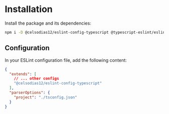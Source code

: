 # Installation

Install the package and its dependencies:

```bash
npm i -D @celsodias12/eslint-config-typescript @typescript-eslint/eslint-plugin @typescript-eslint/parser
```

## Configuration

In your ESLint configuration file, add the following content:

```json
{
  "extends": [
    // ... other configs
    "@celsodias12/eslint-config-typescript"
  ],
  "parserOptions": {
    "project": "./tsconfig.json"
  }
}
```
